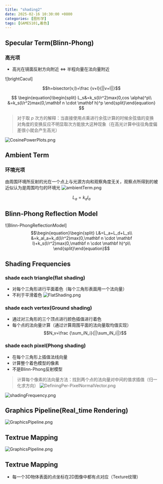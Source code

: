 ```yaml
---
title: "shading2"
date: 2025-02-16 10:30:00 +0800
categories: [图形学]
tags: [GAMES101,着色]
---
```

## Specular Term(Blinn-Phong)

### 高光项

- 高光在镜面反射方向附近 <=> 半程向量在法向量附近

![brightCacul] 

$$h=bisector(v,l)=\frac {v+l}{||v+l||}$$

$$
\begin{equation}\begin{split}
L_s&=k_s(I/r^2)max(0,cos \alpha)^p\\
&=k_s(I/r^2)max(0,\mathbf n \cdot \mathbf h)^p
\end{split}\end{equation}
$$
>对于取 $p$ 次方的解释：当直接使用点乘进行余弦计算的时候余弦值的变换对角度的变换反应不明显取次方能放大这种现象（在高光计算中往往角度偏差很小就会产生高光）

![CosinePowerPlots.png](assets/img/CosinePowerPlots.png)

## Ambient Term

### 环境光项

由周围环境所反射的光在一个点上与光源方向和观察角度无关，观察点所得到的被近似认为是周围均匀的环境光
![ambientTerm.png](assets/img/ambientTerm.png)

$$L_a=k_aI_a$$

## Blinn-Phong Reflection Model

![Blinn-PhongReflectionModel]
$$\begin{equation}\begin{split}
L&=L_a+L_d+L_s\\
&=k_aI_a+k_d(I/r^2)max(0,\mathbf n \cdot \mathbf l)+k_s(I/r^2)max(0,\mathbf n \cdot \mathbf h)^p\\
\end{split}\end{equation}$$
## Shading Frequencies
### shade each triangle(flat shading)
- 对每个三角形进行平面着色（每个三角形表面用一个法向量）
- 不利于平滑着色
![FlatShading.png](assets/img/FlatShading.png)

### shade each vertex(Ground shading)
- 通过对三角形的三个顶点进行颜色插值进行着色
- 每个点的法向量计算（通过计算周围平面的法向量取均值实现）
$$N_v=\frac {\sum_iN_i}{||\sum_iN_i||}$$
### shade each pixel(Phong shading)
- 在每个三角形上插值法线向量
- 计算整个着色模型的像素
- 不是Blinn-Phong反射模型
>计算每个像素的法向量方法：找到两个点的法向量对中间的值求插值（归一化求方向）
>![DefiningPer-PixelNormalVector.png](assets/img/DefiningPer-PixelNormalVector.png)

![shadingFrequency.png](assets/img/shadingFrequency.png)

## Graphics Pipeline(Real_time Rendering)
![GraphicsPipeline.png](assets/img/GraphicsPipeline.png)

## Textrue Mapping

![GraphicsPipeline.png](assets/img/GraphicsPipeline.png)


## Textrue Mapping

- 每一个3D物体表面的点坐标在2D图像中都有点对应（Texture纹理）
